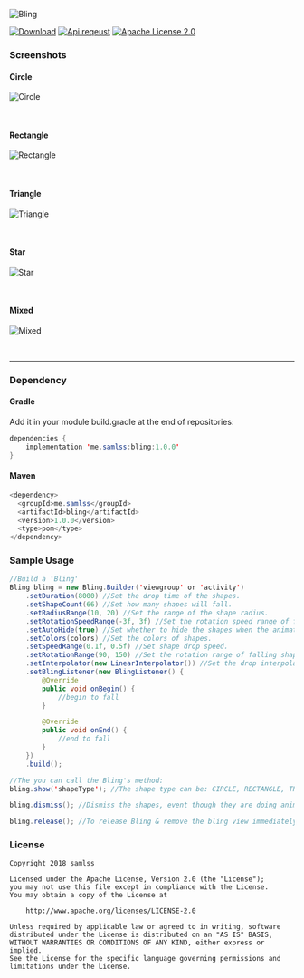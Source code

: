 ![Bling](https://github.com/samlss/Bling/blob/master/screenshots/bling.png)

[![Download](https://api.bintray.com/packages/samlss/maven/bling/images/download.svg?version=1.0.0)](https://bintray.com/samlss/maven/bling/1.0.0/link) [![Api reqeust](https://img.shields.io/badge/API-11+-brightgreen.svg?style=flat)](https://android-arsenal.com/api?level=11#l11) [![Apache License 2.0](https://img.shields.io/hexpm/l/plug.svg)](https://github.com/samlss/Bling/blob/master/LICENSE)  



### Screenshots

#### Circle

![Circle](https://github.com/samlss/Bling/blob/master/screenshots/screenshot1.gif)

<br>

#### Rectangle

![Rectangle](https://github.com/samlss/Bling/blob/master/screenshots/screenshot2.gif)

<br>

#### Triangle
![Triangle](https://github.com/samlss/Bling/blob/master/screenshots/screenshot3.gif)

<br>

#### Star
![Star](https://github.com/samlss/Bling/blob/master/screenshots/screenshot4.gif)

<br>

#### Mixed
![Mixed](https://github.com/samlss/Bling/blob/master/screenshots/screenshot5.gif)

<br>

------
### Dependency

#### Gradle
Add it in your module build.gradle at the end of repositories:
  ```java
  dependencies {
      implementation 'me.samlss:bling:1.0.0'
  }
  ```

#### Maven
```java
<dependency>
  <groupId>me.samlss</groupId>
  <artifactId>bling</artifactId>
  <version>1.0.0</version>
  <type>pom</type>
</dependency>
```

### Sample Usage

```java
//Build a 'Bling'
Bling bling = new Bling.Builder('viewgroup' or 'activity')
    .setDuration(8000) //Set the drop time of the shapes.
    .setShapeCount(66) //Set how many shapes will fall.
    .setRadiusRange(10, 20) //Set the range of the shape radius.
    .setRotationSpeedRange(-3f, 3f) //Set the rotation speed range of falling shapes.
    .setAutoHide(true) //Set whether to hide the shapes when the animation ends
    .setColors(colors) //Set the colors of shapes.
    .setSpeedRange(0.1f, 0.5f) //Set shape drop speed.
    .setRotationRange(90, 150) //Set the rotation range of falling shapes.
    .setInterpolator(new LinearInterpolator()) //Set the drop interpolator of the shapes.
    .setBlingListener(new BlingListener() {
        @Override
        public void onBegin() {
            //begin to fall
        }

        @Override
        public void onEnd() {
            //end to fall
        }
    })
    .build(); 

//The you can call the Bling's method:
bling.show('shapeType'); //The shape type can be: CIRCLE, RECTANGLE, TRIANGLE, STAR, MIXED

bling.dismiss(); //Dismiss the shapes, event though they are doing animation.

bling.release(); //To release Bling & remove the bling view immediately.

```


### License

```
Copyright 2018 samlss

Licensed under the Apache License, Version 2.0 (the "License");
you may not use this file except in compliance with the License.
You may obtain a copy of the License at

    http://www.apache.org/licenses/LICENSE-2.0

Unless required by applicable law or agreed to in writing, software
distributed under the License is distributed on an "AS IS" BASIS,
WITHOUT WARRANTIES OR CONDITIONS OF ANY KIND, either express or implied.
See the License for the specific language governing permissions and
limitations under the License.
```